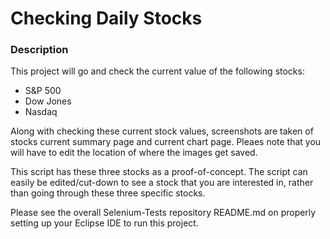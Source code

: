 # Checking Daily Stocks

### Description
This project will go and check the current value of the following stocks:
- S&P 500
- Dow Jones
- Nasdaq

Along with checking these current stock values, screenshots are taken of stocks current summary page and current chart page. Pleaes note that you will have to edit the location of where the images get saved.

This script has these three stocks as a proof-of-concept. The script can easily be edited/cut-down to see a stock that you are interested in, rather than going through these three specific stocks.

Please see the overall Selenium-Tests repository README.md on properly setting up your Eclipse IDE to run this project.
